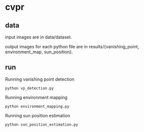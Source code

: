 # cvpr

## data
input images are in data/dataset.

output images for each python file are in results/{vanishing_point, environment_map, sun_position}.

## run
Running vanishing point detection
```
python vp_detection.py
```

Running environment mapping
```
python environment_mapping.py
```

Running sun position estimation
```
python sun_position_estimation.py
```
